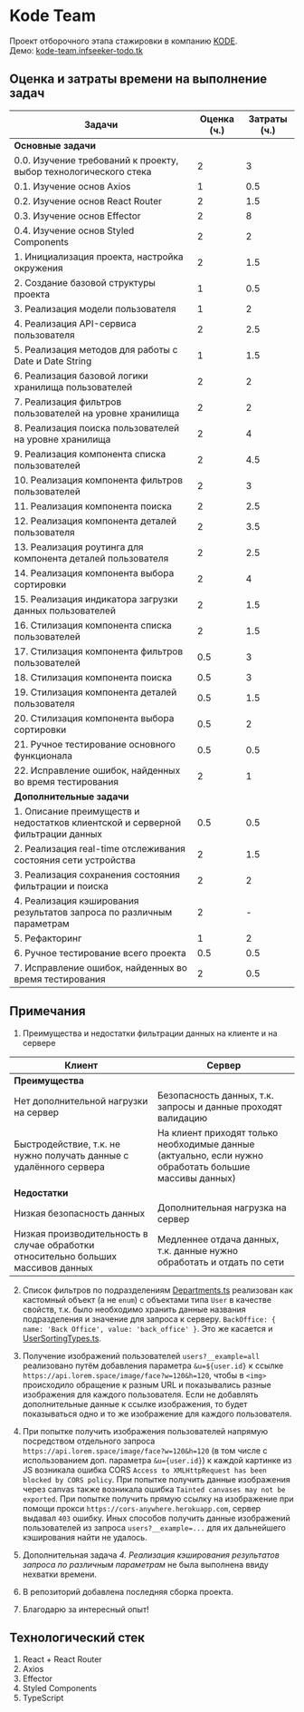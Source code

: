 # Kode Team
Проект отборочного этапа стажировки в компанию [KODE](https://kode.ru/). <br />
Демо: [kode-team.infseeker-todo.tk](https://kode-team.infseeker-todo.tk)

## Оценка и затраты времени на выполнение задач
| Задачи | Оценка (ч.) | Затраты (ч.) |
| ------ | ------ | ------ |
| **Основные задачи** | | |
| 0.0. Изучение требований к проекту, выбор технологического стека | 2 | 3 |
| 0.1. Изучение основ Axios  | 1 | 0.5 |
| 0.2. Изучение основ React Router  | 2 | 1.5 |
| 0.3. Изучение основ Effector  | 2 | 8 |
| 0.4. Изучение основ Styled Components  | 2 | 2 |
| 1. Инициализация проекта, настройка окружения | 2 | 1.5 |
| 2. Создание базовой структуры проекта | 1 | 0.5 |
| 3. Реализация модели пользователя | 1 | 2 |
| 4. Реализация API-сервиса пользователя | 2 | 2.5 |
| 5. Реализация методов для работы с Date и Date String | 1 | 1.5 |
| 6. Реализация базовой логики хранилища пользователей | 2 | 2 |
| 7. Реализация фильтров пользователей на уровне хранилища | 2 | 2 |
| 8. Реализация поиска пользователей на уровне хранилища | 2 | 4 |
| 9. Реализация компонента списка пользователей  | 2 | 4.5 |
| 10. Реализация компонента фильтров пользователей | 2 | 3 |
| 11. Реализация компонента поиска | 2 | 2.5 |
| 12. Реализация компонента деталей пользователя | 2 | 3.5 |
| 13. Реализация роутинга для компонента деталей пользователя | 2 | 2.5 |
| 14. Реализация компонента выбора сортировки | 2 | 4 |
| 15. Реализация индикатора загрузки данных пользователей | 2 | 1.5 |
| 16. Стилизация компонента списка пользователей | 2 | 1.5 |
| 17. Стилизация компонента фильтров пользователей | 0.5 | 3 |
| 18. Стилизация компонента поиска | 0.5 | 3 |
| 19. Стилизация компонента деталей пользователя | 0.5 | 1.5 |
| 20. Стилизация компонента выбора сортировки | 0.5 | 2 |
| 21. Ручное тестирование основного функционала | 0.5 | 0.5 |
| 22. Исправление ошибок, найденных во время тестирования | 2 | 1 |
| **Дополнительные задачи** | | |
| 1. Описание преимуществ и недостатков клиентской и серверной фильтрации данных | 0.5 | 0.5 |
| 2. Реализация real-time отслеживания состояния сети устройства | 2 | 1.5 |
| 3. Реализация сохранения состояния фильтрации и поиска | 2 | 2 |
| 4. Реализация кэширования результатов запроса по различным параметрам | 2 | - |
| 5. Рефакторинг | 1 | 2 |
| 6. Ручное тестирование всего проекта | 0.5 | 0.5 |
| 7. Исправление ошибок, найденных во время тестирования | 2 | 0.5 |

## Примечания
1. Преимущества и недостатки фильтрации данных на клиенте и на сервере

| Клиент | Сервер |
| ------ | ------ |
| **Преимущества** | |
| Нет дополнительной нагрузки на сервер | Безопасность данных, т.к. запросы и данные проходят валидацию |
| Быстродействие, т.к. не нужно получать данные с удалённого сервера | На клиент приходят только необходимые данные (актуально, если нужно обработать большие массивы данных) |
| **Недостатки** | |
| Низкая безопасность данных | Дополнительная нагрузка на сервер |
| Низкая производительность в случае обработки относительно больших массивов данных | Медленнее отдача данных, т.к. данные нужно обработать и отдать по сети |

2. Список фильтров по подразделениям [Departments.ts](https://github.com/infseeker/kode-team/blob/master/src/enums/Departments.ts) реализован как кастомный объект (а не ``enum``) с объектами типа ``User`` в качестве свойств, т.к. было необходимо хранить данные названия подразделения и значение для запроса к серверу. ``BackOffice: { name: 'Back Office', value: 'back_office' }``. Это же касается и [UserSortingTypes.ts](https://github.com/infseeker/kode-team/blob/master/src/enums/UserSortingTypes.ts).

3. Получение изображений пользователей ``users?__example=all`` реализовано путём добавления параметра ``&u=${user.id}`` к ссылке ``https://api.lorem.space/image/face?w=120&h=120``, чтобы в ``<img>`` происходило обращение к разным URL и показывались разные изображения для каждого пользователя. Если не добавлять дополнительные данные к ссылке изображения, то будет показываться одно и то же изображение для каждого пользователя.

4. При попытке получить изображения пользователей напрямую посредством отдельного запроса ``https://api.lorem.space/image/face?w=120&h=120`` (в том числе с использованием доп. параметра ``&u={user.id}``) к каждой картинке из JS возникала ошибка CORS ``Access to XMLHttpRequest has been blocked by CORS policy``. При попытке получить данные изображения через canvas также возникала ошибка ``Tainted canvases may not be exported``. При попытке получить прямую ссылку на изображение при помощи прокси ``https://cors-anywhere.herokuapp.com``, сервер выдавал ``403`` ошибку. Иных способов получить данные изображений пользователей из запроса ``users?__example=...`` для их дальнейшего кэширования найти не удалось.

5. Дополнительная задача *4. Реализация кэширования результатов запроса по различным параметрам* не была выполнена ввиду нехватки времени.

6. В репозиторий добавлена последняя сборка проекта.

7. Благодарю за интересный опыт!


## Технологический стек
1. React + React Router
2. Axios
3. Effector
4. Styled Components
5. TypeScript